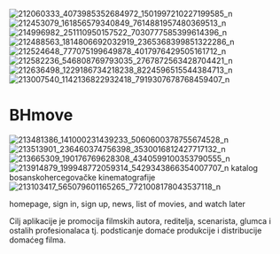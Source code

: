 ![212060333_4073985352684972_1501997210227199585_n](https://user-images.githubusercontent.com/57194191/136407195-46c0dd24-3741-4256-8f82-94e0b52faa56.png)
![212453079_161856579340849_7614881957480369513_n](https://user-images.githubusercontent.com/57194191/136407203-ae1257e9-3314-4f09-b621-21d0d6036112.png)
![214996982_251110950157522_7030777585399614396_n](https://user-images.githubusercontent.com/57194191/136407228-01f10598-8e7c-41d4-8c31-eb90d774d673.png)
![212488563_1814806692032919_2365368399851322286_n](https://user-images.githubusercontent.com/57194191/136407281-84a5ab22-cdc0-4cae-8329-f1161a3f387b.png)
![212524648_777075199649878_4017976429505161712_n](https://user-images.githubusercontent.com/57194191/136407306-2a0a8b18-722e-45b3-a353-2369e3ecc73e.png)
![212582236_546808769793035_2767872563428704421_n](https://user-images.githubusercontent.com/57194191/136407323-b04876e8-10eb-46cd-931b-cabd6c2931ad.png)
![212636498_1229186734218238_8224596515544384713_n](https://user-images.githubusercontent.com/57194191/136407329-bd5f0d96-7e23-4aa4-bd5c-a2fb8248e229.png)
![213007540_1142136822932418_7919307678768459407_n](https://user-images.githubusercontent.com/57194191/136407341-ec5e43ba-e65e-43a2-a620-3019801537fe.png)
# BHmove 
![213481386_141000231439233_5060600378755674528_n](https://user-images.githubusercontent.com/57194191/136407367-2094ed99-2c9a-4ea7-aa4a-dcfe9ca8f6ef.png)
![213513901_236460374756398_3530016812427717132_n](https://user-images.githubusercontent.com/57194191/136407380-49a5a933-edf5-49d3-93c0-7fac3d51a287.png)
![213665309_190176769628308_4340599100353790555_n](https://user-images.githubusercontent.com/57194191/136407390-84ffad5d-0f33-4e0a-82fa-87d9c012afe7.png)
![213914879_199948772059314_5429343866354007707_n](https://user-images.githubusercontent.com/57194191/136407401-79281736-779a-498f-a11c-b6f9587774ce.png)
katalog bosanskohercegovačke kinematografije
![213103417_565079601165265_7721008178043537118_n](https://user-images.githubusercontent.com/57194191/136407358-ea50bdb5-0f76-48fd-8843-ee341eb25f9e.png)

homepage, sign in, sign up, news, list of movies, and watch later

Cilj aplikacije je  promocija filmskih autora, reditelja, scenarista, glumca i ostalih profesionalaca  tj. podsticanje domaće  produkcije  i distribucije domaćeg filma.
